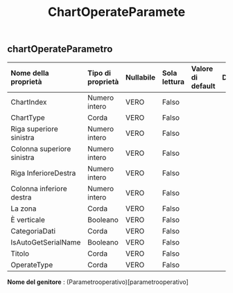 ﻿---
title: ChartOperateParamete
second_title: Aspose.Cells Cloud Documen
type: docs
url: /it/specification/model/chartoperateparameter/
description: "Aspose.Cells Specifica del modello cloud: ChartOperateParameter. Gestisci facilmente Excel e altri fogli di calcolo con funzionalità come apertura, generazione, modifica, divisione, unione, confronto e conversione"
weight: 50
---
## **chartOperateParametro**

 

| Nome della proprietà| Tipo di proprietà| Nullabile| Sola lettura| Valore di default| Descrizione|
|:- |:- |:- |:- |:- |:- |
| ChartIndex| Numero intero| VERO| Falso|||
| ChartType| Corda| VERO| Falso|||
| Riga superiore sinistra| Numero intero| VERO| Falso|||
| Colonna superiore sinistra| Numero intero| VERO| Falso|||
| Riga InferioreDestra| Numero intero| VERO| Falso|||
| Colonna inferiore destra| Numero intero| VERO| Falso|||
| La zona| Corda| VERO| Falso|||
| È verticale| Booleano| VERO| Falso|||
| CategoriaDati| Corda| VERO| Falso|||
| IsAutoGetSerialName| Booleano| VERO| Falso|||
| Titolo| Corda| VERO| Falso|||
| OperateType| Corda| VERO| Falso|||

**Nome del genitore** : (Parametrooperativo)[parametrooperativo]